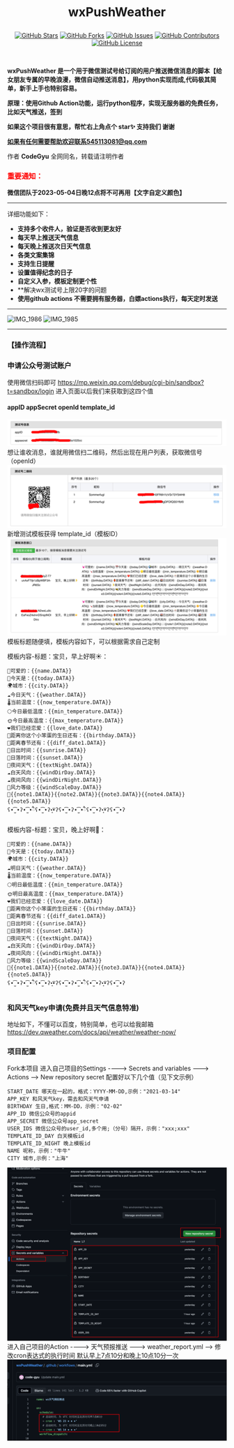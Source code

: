 <div align="center">


<h1 align="center">


wxPushWeather


</h1>


[![GitHub Stars](https://img.shields.io/github/stars/code-gyu/wxPushWeather?style=flat-square)](https://github.com/code-gyu/wxPushWeather/stargazers)
[![GitHub Forks](https://img.shields.io/github/forks/code-gyu/wxPushWeather?style=flat-square)](https://github.com/code-gyu/wxPushWeather/network/members)
[![GitHub Issues](https://img.shields.io/github/issues/code-gyu/wxPushWeather?style=flat-square)](https://github.com/code-gyu/wxPushWeather/issues)
[![GitHub Contributors](https://img.shields.io/github/contributors/code-gyu/wxPushWeather?style=flat-square)](https://github.com/code-gyu/wxPushWeather/graphs/contributors)
[![GitHub License](https://img.shields.io/github/license/code-gyu/wxPushWeather?style=flat-square)](https://github.com/code-gyu/wxPushWeather/blob/master/LICENSE)


</div>
<br>

**wxPushWeather 是一个用于微信测试号给订阅的用户推送微信消息的脚本【给女朋友专属的早晚浪漫，微信自动推送消息】，用python实现而成,代码极其简单，新手上手也特别容易。**

**原理：使用Github Action功能，运行python程序，实现无服务器的免费任务，比如天气推送，签到**

**如果这个项目很有意思，帮忙右上角点个 star✨ 支持我们 谢谢**

**如果有任何需要帮助欢迎联系545113081@qq.com**

作者 **CodeGyu** 全网同名，转载请注明作者

<h3 style="color: red;">重要通知：</h3>

**微信团队于2023-05-04日晚12点将不可再用【文字自定义颜色】**

---

详细功能如下：

- **支持多个收件人，验证是否收到更友好**
- **每天早上推送天气信息**
- **每天晚上推送次日天气信息**
- **各类文案集锦**
- **支持生日提醒**
- **设置值得纪念的日子**
- **自定义入参，模板定制更个性**
- **解决wx测试号上限20字的问题
- **使用github actions 不需要拥有服务器，白嫖actions执行，每天定时发送**

---
![IMG_1986](https://github.com/code-gyu/wxPushWeather/assets/59634897/c8d615e7-c496-4b90-8722-7ecca07f824c)
![IMG_1985](https://github.com/code-gyu/wxPushWeather/assets/59634897/775a65a4-236d-4de9-95d7-fc1a39760f59)


---
### 【操作流程】
### 申请公众号测试账户

使用微信扫码即可
https://mp.weixin.qq.com/debug/cgi-bin/sandbox?t=sandbox/login
进入页面以后我们来获取到这四个值 
#### appID  appSecret openId template_id
![img_3.png](img/img_3.png)
想让谁收消息，谁就用微信扫二维码，然后出现在用户列表，获取微信号（openId）
![img_2.png](img/img_2.png)
新增测试模板获得  template_id（模板ID）
![img_1.png](img/img_1.png)
模板标题随便填，模板内容如下，可以根据需求自己定制

模板内容-标题：宝贝，早上好啊☀️：
```copy
💓可爱的：{{name.DATA}} 
📅今天是：{{today.DATA}} 
🌍城市：{{city.DATA}} 
☁️今日天气：{{weather.DATA}} 
🌡️当前温度：{{now_temperature.DATA}} 
🌕今日最低温度：{{min_temperature.DATA}}
🌞今日最高温度：{{max_temperature.DATA}}  
❤️我们已经恋爱：{{love_date.DATA}}  
🎂距离你这个小笨蛋的生日还有：{{birthday.DATA}}  
🏮距离春节还有：{{diff_date1.DATA}}
🌄日出时间：{{sunrise.DATA}}
🌄日落时间：{{sunset.DATA}}
🌛夜间天气：{{textNight.DATA}}
☁️白天风向：{{windDirDay.DATA}}
☁️夜间风向：{{windDirNight.DATA}}
🐝风力等级：{{windScaleDay.DATA}}
💬{{note1.DATA}}{{note2.DATA}}{{note3.DATA}}{{note4.DATA}}{{note5.DATA}}
ʕ•̫͡•ʔ•̫͡•ཻʕ•̫͡•ʔ•͓͡•ʔʕ•̫͡•ʔ•̫͡•ཻʕ•̫͡•ʔ•͓͡•ʔʕ•̫͡•ʔ
```

模板内容-标题：宝贝，晚上好啊🌛：
```copy
💓可爱的：{{name.DATA}} 
📅今天是：{{today.DATA}} 
🌍城市：{{city.DATA}} 
☁️明日天气：{{weather.DATA}} 
🌡️当前温度：{{now_temperature.DATA}} 
🌕明日最低温度：{{min_temperature.DATA}}
🌞明日最高温度：{{max_temperature.DATA}}  
❤️我们已经恋爱：{{love_date.DATA}}  
🎂距离你这个小笨蛋的生日还有：{{birthday.DATA}}  
🏮距离春节还有：{{diff_date1.DATA}}
🌄日出时间：{{sunrise.DATA}}
🌄日落时间：{{sunset.DATA}}
🌛夜间天气：{{textNight.DATA}}
☁️白天风向：{{windDirDay.DATA}}
☁️夜间风向：{{windDirNight.DATA}}
🐝风力等级：{{windScaleDay.DATA}}
💬{{note1.DATA}}{{note2.DATA}}{{note3.DATA}}{{note4.DATA}}{{note5.DATA}}
ʕ•̫͡•ʔ•̫͡•ཻʕ•̫͡•ʔ•͓͡•ʔʕ•̫͡•ʔ•̫͡•ཻʕ•̫͡•ʔ•͓͡•ʔʕ•̫͡•ʔ
```
### 和风天气key申请(免费并且天气信息特准)
地址如下，不懂可以百度，特别简单，也可以给我邮箱
https://dev.qweather.com/docs/api/weather/weather-now/
### 项目配置 
Fork本项目
进入自己项目的Settings  ----> Secrets and variables ---> Actions --> New repository secret
配置好以下几个值（见下文示例）
```
START_DATE 哪天在一起的，格式：YYYY-MM-DD,示例："2021-03-14"
APP_KEY 和风天气key，需去和风天气申请
BIRTHDAY 生日,格式：MM-DD，示例："02-02"
APP_ID 微信公众号的appid
APP_SECRET 微信公众号app_secret
USER_IDS 微信公众号的user_id,多个用;（分号）隔开，示例："xxx;xxx"
TEMPLATE_ID_DAY 白天模板id
TEMPLATE_ID_NIGHT 晚上模板id
NAME 呢称，示例："牛牛"
CITY 城市,示例："上海"
```
![img_4.png](img/img_4.png)
进入自己项目的Action  ----> 天气预报推送 ---> weather_report.yml --> 修改cron表达式的执行时间
默认早上7点10分和晚上10点10分一次
![img_6.png](img/img_6.png)
